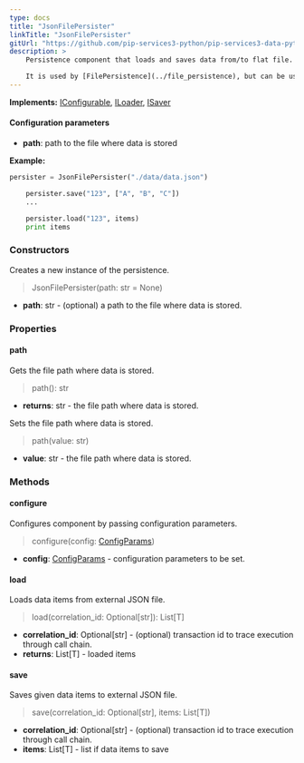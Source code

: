 ```yaml
---
type: docs
title: "JsonFilePersister"
linkTitle: "JsonFilePersister"
gitUrl: "https://github.com/pip-services3-python/pip-services3-data-python"
description: >
    Persistence component that loads and saves data from/to flat file.

    It is used by [FilePersistence](../file_persistence), but can be useful on its own.
---
```


**Implements:** [IConfigurable](../../../commons/config/iconfigurable), [ILoader](../../core/iloader), [ISaver](../../core/isaver)

#### Configuration parameters

- **path**: path to the file where data is stored

**Example:**
```python
persister = JsonFilePersister("./data/data.json")

    persister.save("123", ["A", "B", "C"])
    ...

    persister.load("123", items)
    print items

```

### Constructors
Creates a new instance of the persistence.

> JsonFilePersister(path: str = None)

- **path**: str - (optional) a path to the file where data is stored.


### Properties

#### path
Gets the file path where data is stored.

> path(): str

- **returns**: str - the file path where data is stored.

Sets the file path where data is stored.

> path(value: str)

- **value**: str - the file path where data is stored.


### Methods

#### configure
Configures component by passing configuration parameters.

> configure(config: [ConfigParams](../../../commons/config/config_params))

- **config**: [ConfigParams](../../../commons/config/config_params) - configuration parameters to be set.

#### load
Loads data items from external JSON file.

> load(correlation_id: Optional[str]): List[T]

- **correlation_id**: Optional[str] - (optional) transaction id to trace execution through call chain.
- **returns**: List[T] - loaded items


#### save
Saves given data items to external JSON file.

> save(correlation_id: Optional[str], items: List[T])

- **correlation_id**: Optional[str] - (optional) transaction id to trace execution through call chain.
- **items**: List[T] - list if data items to save
